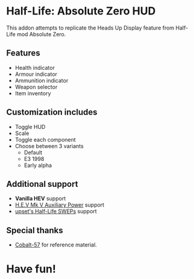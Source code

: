 # Half-Life: Absolute Zero HUD

This addon attempts to replicate the Heads Up Display feature from Half-Life mod Absolute Zero.

## Features
+   Health indicator
+   Armour indicator
+   Ammunition indicator
+   Weapon selector
+   Item inventory

## Customization includes
+   Toggle HUD
+   Scale
+   Toggle each component
+   Choose between 3 variants
    +   Default
    +   E3 1998
    +   Early alpha

## Additional support
+   **Vanilla HEV** support
+   [H.E.V Mk V Auxiliary Power](https://steamcommunity.com/sharedfiles/filedetails/?id=1758584347) support
+   [upset's Half-Life SWEPs](https://steamcommunity.com/sharedfiles/filedetails/?id=1360233031) support

## Special thanks
+   [Cobalt-57](https://gitlab.com/Cobalt-57/half-life-absolute-zero) for reference material.

# Have fun!